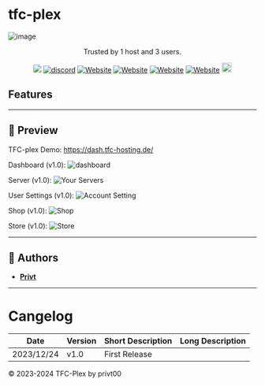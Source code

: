 # tfc-plex

![image](https://cdn.tfc-plex.de/img/gitfront.png)
<p align="center" dir="auto">Trusted by 1 host and 3 users.</p>
<p align="center">
  <a><img src="https://img.shields.io/github/downloads/privt00/tfc-plex/total?color=blue&label=1.0 Downloads"/></a>
  <a href="https://discord.gg/BXmzHS9DRA"><img src="https://img.shields.io/discord/1175441775972860076?color=blue&label=Discord&logo=tfc-plex&logoColor=blue" alt="discord" /></a>
  <a href="https://tfc-plex.de/docs"><img alt="Website" src="https://img.shields.io/website?down_color=lightred&down_message=Offline&label=Docs&up_color=blue&up_message=Online&url=https://tfc-plex.de/docs"></a>
  <a href="https://demo.tfc-plex.de"><img alt="Website" src="https://img.shields.io/website?down_color=lightred&down_message=Offline&label=Website&up_color=blue&up_message=Online&url=https://tfc-plex.de/docs"></a>
  <a href="https://tfc-plex.de/docs"><img alt="Website" src="https://img.shields.io/website?down_color=lightred&down_message=Offline&label=Docs&up_color=blue&up_message=Online&url=https://tfc-plex.de/docs"></a>
  <a href="https://tfc-plex.de"><img alt="Website" src="https://img.shields.io/website?down_color=lightred&down_message=Offline&label=Website&up_color=blue&up_message=Online&url=https://tfc-plex.de/docs"></a>
  <a  href="https://github.com/privt00/tfc-plex/stargazers"><img src="https://img.shields.io/github/stars/privt00/tfc-plex?label=Stars %E2%AD%90" height="20"/></a>
</p>



## Features



---

## 👀 Preview
TFC-plex Demo: https://dash.tfc-hosting.de/



Dashboard (v1.0):
![dashboard](https://cdn.tfc-plex.de/img/git_5.png)

Server (v1.0):
![Your Servers](https://cdn.tfc-plex.de/img/git_2.png)

User Settings (v1.0):
![Account Setting](https://cdn.tfc-plex.de/img/git_3.png)

Shop (v1.0):
![Shop](https://cdn.tfc-plex.de/img/git_4.png)

Store (v1.0):
![Store](https://cdn.tfc-plex.de/img/git_5.png)

---

## 📝 Authors
- [**Privt**](https://github.com/privt00)


---

# Cangelog

|Date|Version|Short Description|Long Description|
|---|---|---|---|
|2023/12/24|v1.0|First Release||

© 2023-2024 TFC-Plex by privt00
